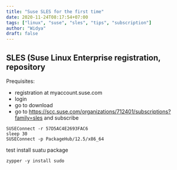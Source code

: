 ```yaml
---
title: "Suse SLES for the first time"
date: 2020-11-24T08:17:54+07:00
tags: ["linux", "suse", "sles", "tips", "subscription"]
author: "Widya"
draft: false
---
```


## SLES (Suse Linux Enterprise registration, repository

Prequisites:

* registration at myaccount.suse.com
* login
* go to download
* go to https://scc.suse.com/organizations/712401/subscriptions?family=sles and subscribe

```
SUSEConnect -r 57D5AC4E2693FAC6
sleep 30
SUSEConnect -p PackageHub/12.5/x86_64
```
test install suatu package
```
zypper -y install sudo
```

